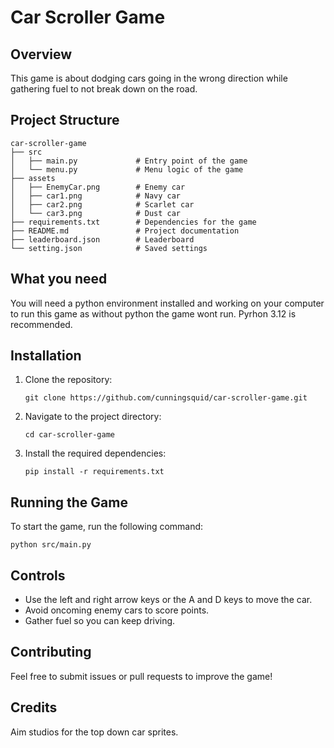 # Car Scroller Game

## Overview
This game is about dodging cars going in the wrong direction while gathering fuel to not break down on the road.

## Project Structure
```
car-scroller-game
├── src
│   ├── main.py				# Entry point of the game
│   └── menu.py				# Menu logic of the game
├── assets
│   ├── EnemyCar.png		# Enemy car
│   ├── car1.png			# Navy car
│   ├── car2.png			# Scarlet car
│   └── car3.png			# Dust car
├── requirements.txt		# Dependencies for the game
├── README.md				# Project documentation
├── leaderboard.json		# Leaderboard
└── setting.json			# Saved settings

```

## What you need
You will need a python environment installed and working on your computer to run this game as without python the game wont run. Pyrhon 3.12 is recommended.

## Installation
1. Clone the repository:
	```
	git clone https://github.com/cunningsquid/car-scroller-game.git
	```
2. Navigate to the project directory:
	```
	cd car-scroller-game
	```
3. Install the required dependencies:
	```
	pip install -r requirements.txt
	```

## Running the Game
To start the game, run the following command:
```
python src/main.py
```

## Controls
- Use the left and right arrow keys or the A and D keys to move the car.
- Avoid oncoming enemy cars to score points.
- Gather fuel so you can keep driving.

## Contributing
Feel free to submit issues or pull requests to improve the game!

## Credits
Aim studios for the top down car sprites.